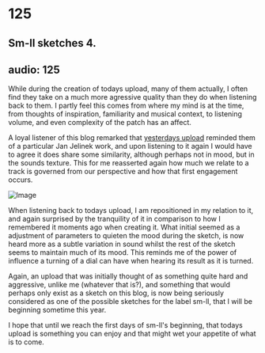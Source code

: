 # 125
## Sm-ll sketches 4.
audio: 125
---
While during the creation of todays upload, many of them actually, I often find they take on a much more agressive quality than they do when listening back to them. I partly feel this comes from where my mind is at the time, from thoughts of inspiration, familiarity and musical context, to listening volume, and even complexity of the patch has an affect.

A loyal listener of this blog remarked that <a href="http://www.mono-log.org/snd_124/" title="yesterdays upload">yesterdays upload</a> reminded them of a particular Jan Jelinek work, and upon listening to it again I would have to agree it does share some similarity, although perhaps not in mood, but in the sounds texture. This for me reasserted again how much we relate to a track is governed from our perspective and how that first engagement occurs.

![Image](/assets/img/Snd-125.jpg)

When listening back to todays upload, I am repositioned in my relation to it, and again surprised by the tranquility of it in comparison to how I remembered it moments ago when creating it. What initial seemed as a adjustment of parameters to quieten the mood during the sketch, is now heard more as a subtle variation in sound whilst the rest of the sketch seems to maintain much of its mood. This reminds me of the power of influence a turning of a dial can have when hearing its result as it is turned.

Again, an upload that was initially thought of as something quite hard and aggressive, unlike me (whatever that is?), and something that would perhaps only exist as a sketch on this blog, is now being seriously considered as one of the possible sketches for the label sm-ll, that I will be beginning sometime this year.

I hope that until we reach the first days of sm-ll's beginning, that todays upload is something you can enjoy and that might wet your appetite of what is to come.